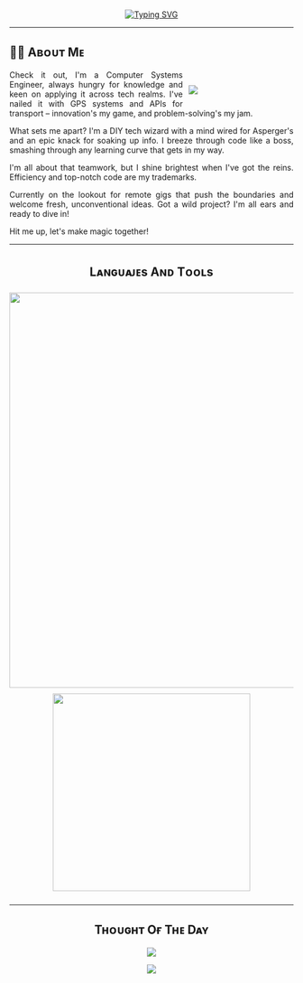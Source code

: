 <br>
<p align="center"><a href="https://git.io/typing-svg"><img src="https://readme-typing-svg.demolab.com?font=Fira+Code&pause=1000&color=7B69F7&center=true&vCenter=true&random=false&width=435&lines=Hi+I'm+Francisco;a+Computer+Systems+Engineer;from+Puebla%2C+M%C3%A9xico" alt="Typing SVG"/></a></p>

---

## 🐱‍💻 Aʙᴏᴜᴛ Mᴇ


<div style="margin: auto; width: 35%;float: right; padding: 2%">
  <br><img src="https://media2.giphy.com/media/v1.Y2lkPTc5MGI3NjExYmJ1M2Izd3Q2bDkwZ2pieDg2cWFmNG5idnlkOTdsYnB5YmI5NGVnMiZlcD12MV9pbnRlcm5hbF9naWZfYnlfaWQmY3Q9cw/7OMR3y1E9QeYsr9olS/giphy.gif"/>
</div>
<p align="justify">
Check it out, I'm a Computer Systems Engineer, always hungry for knowledge and keen on applying it across tech realms. I've nailed it with GPS systems and APIs for transport – innovation's my game, and problem-solving's my jam.
</p><p align="justify">
What sets me apart? I'm a DIY tech wizard with a mind wired for Asperger's and an epic knack for soaking up info. I breeze through code like a boss, smashing through any learning curve that gets in my way.
</p><p align="justify">
I'm all about that teamwork, but I shine brightest when I've got the reins. Efficiency and top-notch code are my trademarks.
</p><p align="justify">
Currently on the lookout for remote gigs that push the boundaries and welcome fresh, unconventional ideas. Got a wild project? I'm all ears and ready to dive in!
</p><p align="justify">
Hit me up, let's make magic together!
</p>

---

<h2  align="center" style="padding: 1%">Lᴀɴɢᴜᴀᴊᴇs Aɴᴅ Tᴏᴏʟs</h2

##

<div align="center">
<img width="700px"  src="https://skillicons.dev/icons?i=py,java,androidstudio,js,html,css,bootstrap,jquery,django,md,mysql,git,vscode,docker,postman,php,lua,dotnet,flutter,c,cpp,cs,perl,regex,arduino,autocad,bash,git,github,blender,linux,arch,windows&perline=10"  />
</div>

<div align="center" style="padding: 2%;"><img src="https://media0.giphy.com/media/v1.Y2lkPTc5MGI3NjExbHE5aDAyZzlvb2hjd2trMGVkc3IxaDAxYWd4enF5dXpqZGNrd2NrZCZlcD12MV9pbnRlcm5hbF9naWZfYnlfaWQmY3Q9Zw/RbDKaczqWovIugyJmW/giphy.gif" width="350"/></div>

---

<h2 align="center">Tʜᴏᴜɢʜᴛ Oғ Tʜᴇ Dᴀʏ</h2>


<!--STARTS_QUOTE_CARD-->
<p align="center">
    <img src="https://readme-daily-quotes.vercel.app/api?author=A.A.%20Milne&quote=Rivers%20know%20this:%20there%20is%20no%20hurry.%20We%20shall%20get%20there%20some%20day.&theme=dark&bg_color=011627&author_color=ffeb95">
</p>
<!--ENDS_QUOTE_CARD-->

 
<p align="center">
  <img src="https://capsule-render.vercel.app/api?type=waving&color=gradient&height=65&section=footer"/>
</p>

